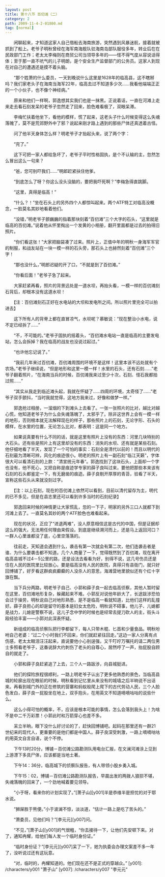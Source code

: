```yaml
---
layout: post
title: 第十八节 百仞滩（二）
category: 2
path: 2009-11-4-2-01800.md
tag: [normal]
---
```


　　闲聊起来，才知道这家人自己借船去海南旅游，突然遇到风暴迷航，接着就被抓到了船上。老爷子明秋曾经在海军南海舰队驻海南岛部队服役多年，转业后在在民政部门工作；老太太李梅则在商贸公司当领导多年的——怪不得气度从容说话得体；至于那一直不吭气的儿子明朗，是个安全生产监督部门的公务员。这家人到现在对自己的遭遇还是摸不着头脑。

　　“那个姓萧的什么委员，一天到晚说什么这里是1628年的临高县，这不瞎掰吗？我们家老头子在海南当海军22年，临高去过不知道多少次……我看他端端正正的一个小伙子，也不像个神经病。”

　　原来和他们一样啊，郭逸想其实我们也是一抹黑。正说着话，一直在河滩上走来走去看石刻发呆的老爷子忽然走了回来，脸色难看极了，双眼呆滞。

　　李梅忙扶着他坐下，看他的模样，慌了起来，这老头子什么时候变得这么失魂落魄了，莫不是荒郊野外中了邪？说起来刚才路上遇到的那些尸体还真透着古怪。

　　问了他半天身体怎么样？明老爷子才抬起头来，说了两个字：

　　“完了。”

　　这下可把一家人都给急坏了，老爷子平时性格固执，是个不认输的主，忽然怎么冒出这么一句来？

　　“爸，您可别吓我们……”明郎赶紧扶住他爹。

　　“到底怎么了呀？你这么没头没脑的，要把我吓死啊？”李梅急得直跳脚。

　　“这里，真得是临高！”

　　“什么？！”坐在石头上的另外四个人都惊叫起来。两个ATF特工对临高没概念，一脸莫名其妙地看着他们。

　　“没错，”明老爷子颤巍巍的指着那块刻着“百仞滩”三个大字的石头，“这里就是临高的百仞滩。”说着他从怀里掏出一个发黄的小相册，翻开里面都是过去的拍得旧照片。

　　“你们看这张！”大家把脑袋凑了过来。照片上，正值中年的明秋一身海军军官的制服，和战友站在一块一模一样的石头旁，那石头上也赫然刻着“百仞滩”三个字！

　　“那也没什么，”明郎迟疑的开了口，“不就是到了百仞滩。”

　　“你看后面！”老爷子急了起来。

　　大家赶紧再看，照片的背景远处是一道水坝，再抬头看，一模一样的百仞滩刻石背后，却根本没有这道水坝！

　　【注：百仞滩刻石正好在水电站的大坝和发电所之间。所以照片里完全可以拍进去】

　　这下所有人的背脊上都在直冒凉气，水坝呢？慕敏说：“现在整治小水电，说不定已经拆了……”

　　“不，不可能的。”老爷子固执的摇着头，“百仞滩水电站一直是临高的主要发电站，怎么会拆掉？我在临高的战友也没说过起过。”

　　“也许他忘记说了。”

　　“我前几年来过百仞滩，百仞滩周围的环境不是这样！这里本该不远处就有个农场。”老爷子继续说，“但是地形和这里一模一样！水里的石头，还有石刻……”老爷子翻着照片，“在海南当兵的时候，百仞滩我来过至少十次，石刻、怪石我都拍过照……”

　　“其实从我走到临近滩头起，我就在怀疑了……四周的环境，太奇怪了……”老爷子双手颤抖，“当时我就觉得，这地方我来过，好像和做梦一样。”

　　郭逸抢过相册，一溜烟的下到滩头上去看了。一张一张照片的比对，越比对越心慌，他知道老爷子为什么会失魂落魄了，太邪乎了。除非这世界上会有一模一样的地形，否则根本就无法解释现在的样子，那些照片上的石刻，无论字形、石头的模样，在水里的位置，无论怎么比对，都表明：这是同一个地方。

　　如果说真要有什么不同的话，就是这里有照片上没有的东西：河里几块特别的大石头。还有些是照片上有这里却没有的东西：消失的水坝、还有就是某些石刻。他仔细地看了半天，发现了一个可怕的事实：石刻全是清代以前的！而且以明代的石刻最为清晰可辨，风化的痕迹很小。明老的照片上有一副石刻“临江天籁”，字体很大可以看清石刻的上款：“清宣统元年春”。郭逸找到了这块石头，上面却一个字也没有，他不死心，又把自称是痕迹学专家的薛子良叫过来，要他把那些本来该有石刻的石头都鉴定一下，有无磨凿的痕迹。薛子良剔开厚厚的青苔，验看了半天，宣称这些石头从来就没刻过字。

　　【注：以上石刻，现在的百仞滩上依然可以看到，目前以清代留存为主，明代的已不多见，但是在县志里还可以看到许多当时的石刻纪录】

　　郭逸回来时候的神情更让大家慌乱，忽的一下子，明家的另外三口人就都下到河滩上去了。一直莫名其妙的两个ATF脸色也难看起来。

　　现在的状况，正应了“进退两难”，没人原意相信这是古代的中国，但是证据却这么的强大，无法用任何理由来假设。到底是继续溯河而上，还是马上返回河口？一群人心里谁都没了底，心里空落落的。

　　往前走，天知道会遇到什么，袭击有第一次就会有第二次，他们连袭击者是谁、为什么要袭击都不知道。几个人商量了一下，觉得既然到了百仞滩，现在离开临高县城不过4－5公里的路，还是设法去看看为好，别得不说，这几号伤员还是住在人民的医院里比较放心。要是临高没有人民的医院，真得只有县衙门，就只好回博铺了，好歹看这群疯疯癫癫的人没杀人的意思，海滩营地里貌似还有个红十字旗在飘。

　　当下兵分两路，明老爷子自己、小郭和薛子良一起去临高侦察，其他人暂时留在这里，百仞滩地形复杂，躲藏起来不难。小郭反对说他年龄大了，长途跋涉恐怕会过于操劳，明秋说自己对地形熟悉，是不是临高一看就知道，比他们这样的乱撞好。薛子良担心的却是留守的基本是妇女太危险，明秋说不碍事，他儿子、儿媳都是战力，儿媳是警察不说，这儿子念中学的时候也是经常去提刀砍人的主，街头斗殴经验丰富——小郭对此深表怀疑。

　　新组成的临高侦察队把行李都留下，每人只带木棍、匕首和少量食品。明秋吩咐自己老婆：“过二个小时我们不回来，你们就赶紧往回走。”这边一家人分离有点伤感，老太太眼泪汪汪起来，直说要他小心别逞强，又千叮咛万嘱托的请二两位男士多照看老爷子，这番说辞大约刺伤了老头的自尊心，居然哼了一声，抬屁股自顾自的就走了。

　　小郭和薛子良赶紧追了上去，三个人一路跋涉，向县城挺进。

　　他们的探险旅程很顺利，一路上明老爷子认出了更多他熟悉的景色，当临高县城的轮廓出现在眼前的时候，明秋看到记忆里从来没有的城墙之后半晌说不出话来。再看到城门外的正在修筑的营寨和蚂蚁般爬上爬下的古代劳动人民，三个人脸色发白，薛子良一屁股坐在地上，双手抱头，在用英文不知道嘀嘀咕咕的说些什么。

　　这么小得可怕的概率，不，应该是根本可能的事情，怎么会落到我头上！为啥不是中二千万彩票！小郭此时和万箭穿心也差不多。

　　呆立半晌，眼下没什么好讨论的了，赶快回博铺吧。起码在那里还有一群21世纪来的现代人，更重要的是他们都是中国人。薛子良深受刺激，一路上嘀嘀咕咕的用英文自言自语，说个不停。

　　下午13时20分，博铺－百仞滩公路勘测队用电台汇报，在文澜河滩涂上见到上游漂下多具尸体，应该都是当地土著。

　　下午14：36分，临高城下的侦察队报告，有人带领小股乡勇入城。

　　下午15：02，博铺－百仞滩公路勘测队报告，早晨出发的两拨人狼狈不堪，失魂落魄的回来了，一个劲地喊着要见领导。

　　“小于呀，看来你的计划实现了。”[萧子山][y001]半是恭维半是担忧的对于鄂水说。

　　“狮屎胜于熊便。”小于波澜不惊，淡淡道，“估计一路上是吃了苦头的。”

　　“萧委员，见他们吗？”[李元元][y007]问。

　　“不见，”[萧子山][y001]的气很粗，“你去接待一下，让他们先安顿下来。对了，通知冉耀，给他们每人发一个临时身份证。”

　　“临时身份证？”[李元元][y007]呆了一下，她为执委会办理文案差不多一年了，没听说过还有这玩意。

　　“对，临时的，冉耀知道的。他们现在还不是正式的穿越众。”
[y001]: /characters/y001 "萧子山"
[y007]: /characters/y007 "李元元"
